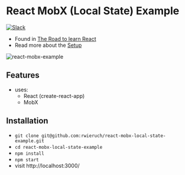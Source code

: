 # React MobX (Local State) Example

[![Slack](https://slack-the-road-to-learn-react.wieruch.com/badge.svg)](https://slack-the-road-to-learn-react.wieruch.com/)

* Found in [The Road to learn React](https://roadtoreact.com/)
* Read more about the [Setup](https://www.robinwieruch.de/create-react-app-mobx-decorators/)

![react-mobx-example](https://user-images.githubusercontent.com/2479967/31530740-ab7ab6f0-b00c-11e7-8c6f-77e8094cb0b0.gif)

## Features

* uses:
  * React (create-react-app)
  * MobX

## Installation

* `git clone git@github.com:rwieruch/react-mobx-local-state-example.git`
* `cd react-mobx-local-state-example`
* `npm install`
* `npm start`
* visit http://localhost:3000/
